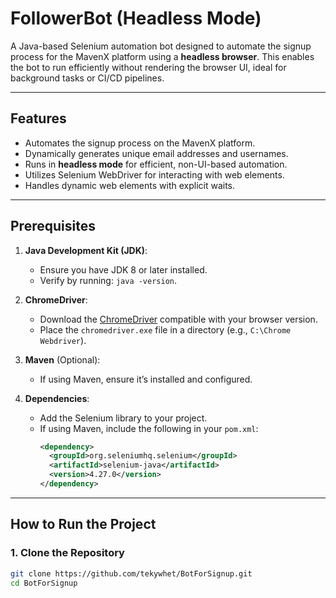 # FollowerBot (Headless Mode)

A Java-based Selenium automation bot designed to automate the signup process for the MavenX platform using a **headless browser**. This enables the bot to run efficiently without rendering the browser UI, ideal for background tasks or CI/CD pipelines.

---

## Features

- Automates the signup process on the MavenX platform.
- Dynamically generates unique email addresses and usernames.
- Runs in **headless mode** for efficient, non-UI-based automation.
- Utilizes Selenium WebDriver for interacting with web elements.
- Handles dynamic web elements with explicit waits.

---

## Prerequisites

1. **Java Development Kit (JDK)**:
   - Ensure you have JDK 8 or later installed.
   - Verify by running: `java -version`.

2. **ChromeDriver**:
   - Download the [ChromeDriver](https://chromedriver.chromium.org/) compatible with your browser version.
   - Place the `chromedriver.exe` file in a directory (e.g., `C:\Chrome Webdriver`).

3. **Maven** (Optional):
   - If using Maven, ensure it’s installed and configured.

4. **Dependencies**:
   - Add the Selenium library to your project.
   - If using Maven, include the following in your `pom.xml`:
     ```xml
     <dependency>
       <groupId>org.seleniumhq.selenium</groupId>
       <artifactId>selenium-java</artifactId>
       <version>4.27.0</version>
     </dependency>
     ```

---

## How to Run the Project

### 1. Clone the Repository
```bash
git clone https://github.com/tekywhet/BotForSignup.git
cd BotForSignup
